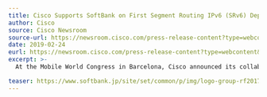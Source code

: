 ```yaml
---
title: Cisco Supports SoftBank on First Segment Routing IPv6 (SRv6) Deployment in Prep for 5G
author: Cisco
source: Cisco Newsroom
source-url: https://newsroom.cisco.com/press-release-content?type=webcontent&articleId=1969030
date: 2019-02-24
eurl: https://newsroom.cisco.com/press-release-content?type=webcontent&articleId=1969030
excerpt: >-
  At the Mobile World Congress in Barcelona, Cisco announced its collaboration with SoftBank on the world's first Segment Routing IPv6 (SRv6) deployment. With the anticipation of the coming 5G era, Cisco has been assisting SoftBank to deploy state-of-the-art Segment Routing IPv6 (SRv6) networks nationwide to build a future network architecture that is extremely scalable, with improved reliability, flexibility and agility, all while helping to reduce CapEx and OpEx.

teaser: https://www.softbank.jp/site/set/common/p/img/logo-group-rf2017-ph1.png
---
```


